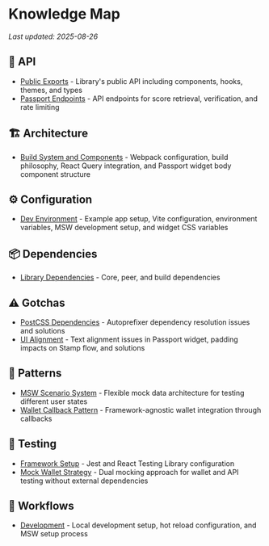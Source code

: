 # Knowledge Map

_Last updated: 2025-08-26_

## 📁 API
- [Public Exports](./api/public-exports.md) - Library's public API including components, hooks, themes, and types
- [Passport Endpoints](./api/passport-endpoints.md) - API endpoints for score retrieval, verification, and rate limiting

## 🏗️ Architecture
- [Build System and Components](./architecture/build-system.md) - Webpack configuration, build philosophy, React Query integration, and Passport widget body component structure

## ⚙️ Configuration
- [Dev Environment](./config/dev-environment.md) - Example app setup, Vite configuration, environment variables, MSW development setup, and widget CSS variables

## 📦 Dependencies
- [Library Dependencies](./dependencies/library-dependencies.md) - Core, peer, and build dependencies

## ⚠️ Gotchas
- [PostCSS Dependencies](./gotchas/postcss-dependencies.md) - Autoprefixer dependency resolution issues and solutions
- [UI Alignment](./gotchas/ui-alignment.md) - Text alignment issues in Passport widget, padding impacts on Stamp flow, and solutions

## 🎯 Patterns
- [MSW Scenario System](./patterns/msw-scenario-system.md) - Flexible mock data architecture for testing different user states
- [Wallet Callback Pattern](./patterns/wallet-callback-pattern.md) - Framework-agnostic wallet integration through callbacks

## 🧪 Testing
- [Framework Setup](./testing/framework-setup.md) - Jest and React Testing Library configuration
- [Mock Wallet Strategy](./testing/mock-wallet-strategy.md) - Dual mocking approach for wallet and API testing without external dependencies

## 🔄 Workflows
- [Development](./workflows/development.md) - Local development setup, hot reload configuration, and MSW setup process